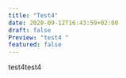 ```yaml
---
title: "Test4"
date: 2020-09-12T16:43:59+02:00
draft: false
Preview: "test4 "
featured: false
---
```

test4test4
